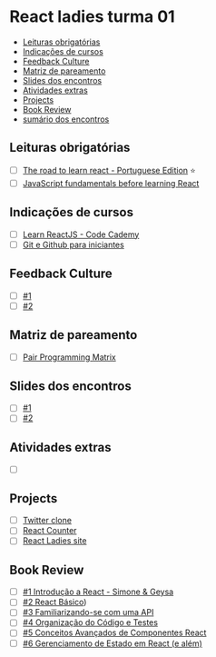 # React ladies turma 01
  - [Leituras obrigatórias](#leituras-obrigatórias)
  - [Indicações de cursos](#indicações-de-cursos)
  - [Feedback Culture](#feedback-culture)
  - [Matriz de pareamento](#matriz-de-pareamento)
  - [Slides dos encontros](#slides-dos-encontros)
  - [Atividades extras](#atividades-extras)
  - [Projects](#projects)
  - [Book Review](#book-review)
  - [sumário dos encontros](./encontros.md)

## Leituras obrigatórias
- [ ] [The road to learn react - Portuguese Edition](https://github.com/the-road-to-learn-react/the-road-to-learn-react-portuguese/tree/master/manuscript) :star:
- [ ] [JavaScript fundamentals before learning React](https://www.robinwieruch.de/javascript-fundamentals-react-requirements/)

## Indicações de cursos
- [ ] [Learn ReactJS - Code Cademy](https://www.codecademy.com/learn/react-101)
- [ ] [Git e Github para iniciantes ](https://www.udemy.com/git-e-github-para-iniciantes/)

## Feedback Culture
- [ ] [#1](https://drive.google.com/open?id=1RQrUsSYeb5EXxWqmNK32es_dcZpqBtWm)
- [ ] [#2](https://funretro.io/publicboard/XkkIIcPYT2eHI9bd8am5zl5mF1P2/-LPClKwjvzoi-BapxDGN)

## Matriz de pareamento
- [ ] [Pair Programming Matrix](https://docs.google.com/spreadsheets/d/e/2PACX-1vTnrA5Ch47kJaVk92JiryB5_OMtwtnpt9d621cZz51-8bis3AjECHXdmhR7bKcRhR3TEU7ICQ3F6Avi/pubhtml)

## Slides dos encontros
- [ ] [#1](https://drive.google.com/open?id=1-xx-dcFpdnS5siDlwHszzLATCMceOOnMLMawu3Ebvmg)
- [ ] [#2](https://drive.google.com/open?id=1rajqGvm7zMlAjU8tcQhhE2JWdSNoz-k0ndmEATnBrgM)

## Atividades extras
- [ ] []()

## Projects
- [ ] [Twitter clone](https://github.com/ReactLadies/twitter-clone)
- [ ] [React Counter](/projetos/react-count)
- [ ] [React Ladies site](#)

## Book Review
- [ ] [#1 Introdução a React - Simone & Geysa](https://github.com/the-road-to-learn-react/the-road-to-learn-react-portuguese/blob/master/manuscript/chapter1.md)
- [ ] [#2 React Básico](https://github.com/the-road-to-learn-react/the-road-to-learn-react-portuguese/blob/master/manuscript/chapter1.md))
- [ ] [#3 Familiarizando-se com uma API](https://github.com/the-road-to-learn-react/the-road-to-learn-react-portuguese/blob/master/manuscript/chapter3.md)
- [ ] [#4 Organização do Código e Testes](https://github.com/the-road-to-learn-react/the-road-to-learn-react-portuguese/blob/master/manuscript/chapter4.md)
- [ ] [#5 Conceitos Avançados de Componentes React](https://github.com/the-road-to-learn-react/the-road-to-learn-react-portuguese/blob/master/manuscript/chapter5.md)
- [ ] [#6 Gerenciamento de Estado em React (e além)](https://github.com/the-road-to-learn-react/the-road-to-learn-react-portuguese/blob/master/manuscript/chapter6.md)
